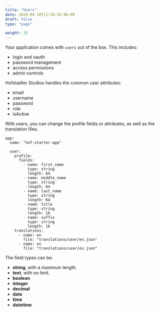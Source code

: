 ```yaml
---
title: "Users"
date: 2018-04-10T11:58:26-06:00
draft: false
type: "page"

weight: 15
---
```


Your application comes with `users` out of the box.
This includes:

- login and oauth
- password management
- access permissions
- admin controls

Hofstadter Studios handles the common user attributes:

- email
- username
- password
- role
- isActive

With users, you can change the profile fields or attributes,
as well as the translation files.

```
app:
  name: "hof-starter-app"

  user:
    profile:
      fields:
        - name: first_name
          type: string
          length: 64
        - name: middle_name
          type: string
          length: 64
        - name: last_name
          type: string
          length: 64
        - name: title
          type: string
          length: 16
        - name: suffix
          type: string
          length: 16
    translations:
      - name: en
        file: "translations/user/en.json"
      - name: es
        file: "translations/user/es.json"
```

The field types can be:

- __string__, with a maximum length.
- __text__, with no limit.
- __boolean__
- __integer__
- __decimal__
- __date__
- __time__
- __datetime__




